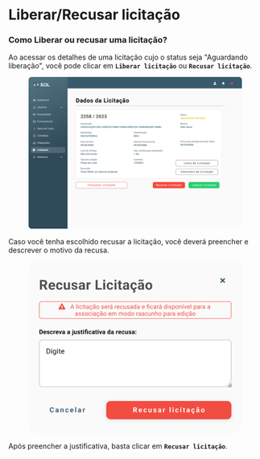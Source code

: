 # Liberar/Recusar licitação

### Como Liberar ou recusar uma licitação?

Ao acessar os detalhes de uma licitação cujo o status seja "Aguardando liberação", você pode clicar em **`Liberar licitação`** ou **`Recusar licitação`**.

<figure><img src="../../../.gitbook/assets/Dados da Licitação (Aguardando Liberação).png" alt=""><figcaption></figcaption></figure>

Caso você tenha escolhido recusar a licitação, você deverá preencher e descrever o motivo da recusa.

<figure><img src="../../../.gitbook/assets/Recusar licitação.png" alt=""><figcaption></figcaption></figure>

Após preencher a justificativa, basta clicar em **`Recusar licitação`**.
